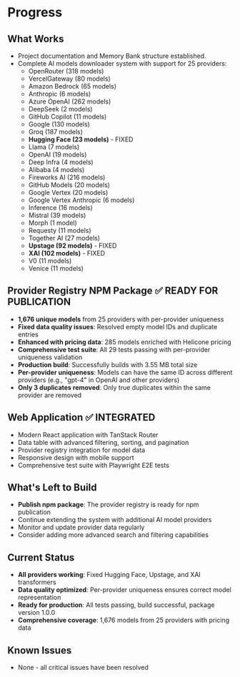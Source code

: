 # Progress

## What Works
- Project documentation and Memory Bank structure established.
- Complete AI models downloader system with support for 25 providers:
  - OpenRouter (318 models)
  - VercelGateway (80 models)
  - Amazon Bedrock (65 models)
  - Anthropic (6 models)
  - Azure OpenAI (262 models)
  - DeepSeek (2 models)
  - GitHub Copilot (11 models)
  - Google (130 models)
  - Groq (187 models)
  - **Hugging Face (23 models)** - FIXED
  - Llama (7 models)
  - OpenAI (19 models)
  - Deep Infra (4 models)
  - Alibaba (4 models)
  - Fireworks AI (216 models)
  - GitHub Models (20 models)
  - Google Vertex (20 models)
  - Google Vertex Anthropic (6 models)
  - Inference (16 models)
  - Mistral (39 models)
  - Morph (1 model)
  - Requesty (11 models)
  - Together AI (27 models)
  - **Upstage (92 models)** - FIXED
  - **XAI (102 models)** - FIXED
  - V0 (11 models)
  - Venice (11 models)

## Provider Registry NPM Package ✅ READY FOR PUBLICATION
- **1,676 unique models** from 25 providers with per-provider uniqueness
- **Fixed data quality issues**: Resolved empty model IDs and duplicate entries
- **Enhanced with pricing data**: 285 models enriched with Helicone pricing
- **Comprehensive test suite**: All 29 tests passing with per-provider uniqueness validation
- **Production build**: Successfully builds with 3.55 MB total size
- **Per-provider uniqueness**: Models can have the same ID across different providers (e.g., "gpt-4" in OpenAI and other providers)
- **Only 3 duplicates removed**: Only true duplicates within the same provider are removed

## Web Application ✅ INTEGRATED
- Modern React application with TanStack Router
- Data table with advanced filtering, sorting, and pagination
- Provider registry integration for model data
- Responsive design with mobile support
- Comprehensive test suite with Playwright E2E tests

## What's Left to Build
- **Publish npm package**: The provider registry is ready for npm publication
- Continue extending the system with additional AI model providers
- Monitor and update provider data regularly
- Consider adding more advanced search and filtering capabilities

## Current Status
- **All providers working**: Fixed Hugging Face, Upstage, and XAI transformers
- **Data quality optimized**: Per-provider uniqueness ensures correct model representation
- **Ready for production**: All tests passing, build successful, package version 1.0.0
- **Comprehensive coverage**: 1,676 models from 25 providers with pricing data

## Known Issues
- None - all critical issues have been resolved 